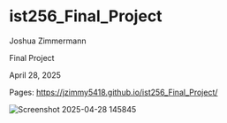 # ist256_Final_Project

Joshua Zimmermann

Final Project

April 28, 2025

Pages: https://jzimmy5418.github.io/ist256_Final_Project/

![Screenshot 2025-04-28 145845](https://github.com/user-attachments/assets/6a01d720-abea-4cc6-a6d0-300b8d122fec)
